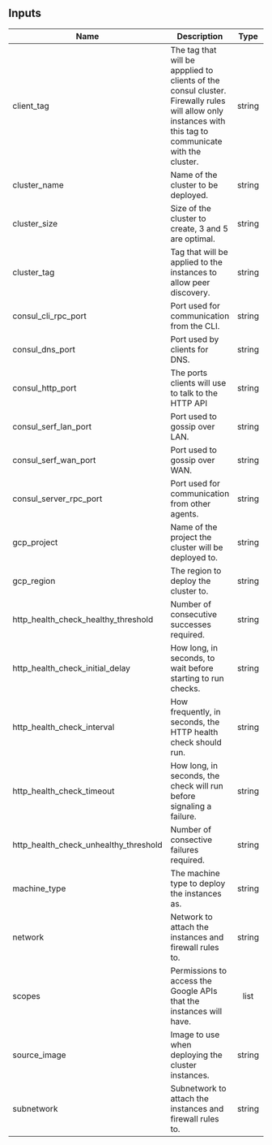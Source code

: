 
## Inputs

| Name | Description | Type | Default | Required |
|------|-------------|:----:|:-----:|:-----:|
| client_tag | The tag that will be appplied to clients of the consul cluster. Firewally rules will allow only instances with this tag to communicate with the cluster. | string | `consul-client` | no |
| cluster_name | Name of the cluster to be deployed. | string | - | yes |
| cluster_size | Size of the cluster to create, 3 and 5 are optimal. | string | `3` | no |
| cluster_tag | Tag that will be applied to the instances to allow peer discovery. | string | - | yes |
| consul_cli_rpc_port | Port used for communication from the CLI. | string | `8400` | no |
| consul_dns_port | Port used by clients for DNS. | string | `8600` | no |
| consul_http_port | The ports clients will use to talk to the HTTP API | string | `8500` | no |
| consul_serf_lan_port | Port used to gossip over LAN. | string | `8301` | no |
| consul_serf_wan_port | Port used to gossip over WAN. | string | `8302` | no |
| consul_server_rpc_port | Port used for communication from other agents. | string | `8300` | no |
| gcp_project | Name of the project the cluster will be deployed to. | string | - | yes |
| gcp_region | The region to deploy the cluster to. | string | - | yes |
| http_health_check_healthy_threshold | Number of consecutive successes required. | string | `2` | no |
| http_health_check_initial_delay | How long, in seconds, to wait before starting to run checks. | string | `50` | no |
| http_health_check_interval | How frequently, in seconds, the HTTP health check should run. | string | `5` | no |
| http_health_check_timeout | How long, in seconds, the check will run before signaling a failure. | string | `5` | no |
| http_health_check_unhealthy_threshold | Number of consective failures required. | string | `2` | no |
| machine_type | The machine type to deploy the instances as. | string | `n1-standard-1` | no |
| network | Network to attach the instances and firewall rules to. | string | - | yes |
| scopes | Permissions to access the Google APIs that the instances will have. | list | `<list>` | no |
| source_image | Image to use when deploying the cluster instances. | string | - | yes |
| subnetwork | Subnetwork to attach the instances and firewall rules to. | string | - | yes |
